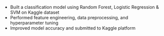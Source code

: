 - Built a classification model using Random Forest, Logistic Regression & SVM on Kaggle
dataset
- Performed feature engineering, data preprocessing, and hyperparameter tuning
- Improved model accuracy and submitted to Kaggle platform
  
